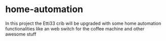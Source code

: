 # home-automation
In this project the Etti33 crib will be upgraded with some home automation functionalities like an web switch for the coffee machine and other awesome stuff
